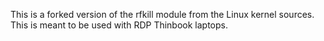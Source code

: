 This is a forked version of the rfkill module from the Linux kernel
sources. This is meant to be used with RDP Thinbook laptops.
